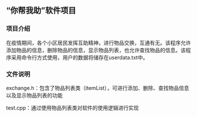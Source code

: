 ## “你帮我助”软件项目

### 项目介绍

在疫情期间，各个小区居民发挥互助精神，进行物品交换，互通有无。该程序允许添加物品的信息，删除物品的信息，显示物品列表，也允许查找物品的信息。该程序采用命令行方式使用，用户的数据将储存在userdata.txt中。

### 文件说明

exchange.h：包含了物品列表类（itemList），可进行添加、删除、查找物品信息以及显示物品列表的功能

test.cpp：通过使用物品列表类对软件的使用逻辑进行实现

